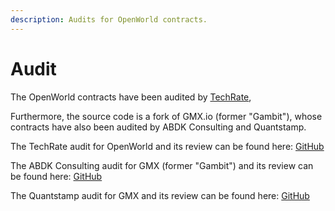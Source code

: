 ```yaml
---
description: Audits for OpenWorld contracts.
---
```


# Audit

The OpenWorld contracts have been audited by [TechRate](https://github.com/TechRate/Smart-Contract-Audits),

Furthermore, the source code is a fork of GMX.io (former "Gambit"), whose contracts have also been audited by ABDK Consulting and Quantstamp.

The TechRate audit for OpenWorld and its review can be found here: [GitHub](https://github.com/TechRate/Smart-Contract-Audits/blob/main/February\_2023/OpenWorld%20Full%20Smart%20Contract%20Security%20Audit.pdf)

The ABDK Consulting audit for GMX (former "Gambit") and its review can be found here: [GitHub](https://github.com/gmx-io/gmx-contracts/tree/master/audits)&#x20;

The Quantstamp audit for GMX and its review can be found here: [GitHub](https://github.com/gmx-io/gmx-contracts/blob/master/audits/Quantstamp\_Audit\_Report.pdf)
